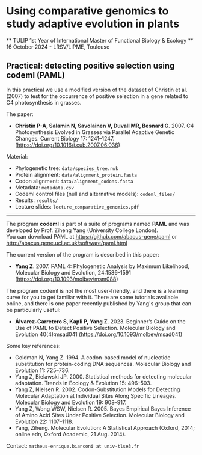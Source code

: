 # Using comparative genomics to study adaptive evolution in plants  
** TULIP 1st Year of International Master of Functional Biology & Ecology  **  
16 October 2024 - LRSV/LIPME, Toulouse  

## Practical: detecting positive selection using codeml (PAML)  
In this practical we use a modified version of the dataset of Christin et al. (2007) to test for the occurrence of positive selection in a gene related to C4 photosynthesis in grasses.  

The paper:  
- <b>Christin P-A, Salamin N, Savolainen V, Duvall MR, Besnard G</b>. 2007. C4 Photosynthesis Evolved in Grasses via Parallel Adaptive Genetic Changes. Current Biology 17: 1241–1247. (https://doi.org/10.1016/j.cub.2007.06.036)  

  
Material:  
- Phylogenetic tree: `data/species_tree.nwk`
- Protein alignment: `data/alignment_protein.fasta`
- Codon alignment: `data/alignment_codons.fasta`
- Metadata: `metadata.csv`
- Codeml control files (null and alternative models): `codeml_files/`
- Results: `results/`
- Lecture slides: `lecture_comparative_genomics.pdf`

-----------------------------------------------------------------------------------------------------  
  
The program <b>codeml</b> is part of a suite of programs named <b>PAML</b> and was developed by Prof. Ziheng Yang (University College London).   
You can download PAML at https://github.com/abacus-gene/paml or http://abacus.gene.ucl.ac.uk/software/paml.html  
  
The current version of the program is described in this paper:  
  
- <b>Yang Z</b>. 2007. PAML 4: Phylogenetic Analysis by Maximum Likelihood, Molecular Biology and Evolution, 24:1586–1591 (https://doi.org/10.1093/molbev/msm088)  
  
The program codeml is not the most user-friendly, and there is a learning curve for you to get familiar with it. There are some tutorials available online, and there is one paper recently published by Yang's group that can be particularly useful:  
  
- <b>Álvarez-Carretero S, Kapli P, Yang Z</b>. 2023. Beginner’s Guide on the Use of PAML to Detect Positive Selection. Molecular Biology and Evolution 40(4):msad041 (https://doi.org/10.1093/molbev/msad041)  

  
Some key references:  
- Goldman N, Yang Z. 1994. A codon-based model of nucleotide substitution for protein-coding DNA sequences. Molecular Biology and Evolution 11: 725–736.  
- Yang Z, Bielawski JP. 2000. Statistical methods for detecting molecular adaptation. Trends in Ecology & Evolution 15: 496–503.  
- Yang Z, Nielsen R. 2002. Codon-Substitution Models for Detecting Molecular Adaptation at Individual Sites Along Specific Lineages. Molecular Biology and Evolution 19: 908–917.
- Yang Z, Wong WSW, Nielsen R. 2005. Bayes Empirical Bayes Inference of Amino Acid Sites Under Positive Selection. Molecular Biology and Evolution 22: 1107–1118.
- Yang, Ziheng. Molecular Evolution: A Statistical Approach (Oxford, 2014; online edn, Oxford Academic, 21 Aug. 2014).

Contact: `matheus-enrique.bianconi at univ-tlse3.fr`
